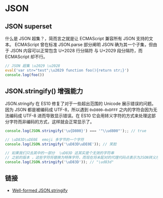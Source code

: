 # JSON

## JSON superset

什么是 JSON 超集？，简而言之就是让 ECMAScript 兼容所有 JSON 支持的文本。 ECMAScript 曾在标准 JSON.parse 部分阐明 JSON 确为其一个子集，但由于 JSON 内容可以正常包含 U+2028 行分隔符 与 U+2029 段分隔符，而 ECMAScript 却不行。

```js
// JSON 超集 \u2029 \u2028
eval('var str="test";\u2029 function foo(){return str;}')
console.log(foo())
```

## JSON.stringify() 增强能力

JSON.stringify 在 ES10 修复了对于一些超出范围的 Unicode 展示错误的问题。因为 JSON 都是被编码成 UTF-8，所以遇到 `0xD800–0xDFFF` 之内的字符会因为无法编码成 UTF-8 进而导致显示错误。在 ES10 它会用转义字符的方式来处理这部分字符而非编码的方式，这样就会正常显示了。

```js
console.log(JSON.stringify('\u{D800}') === '"\\ud800"');; // true

// \uD83D\uDE0E  emoji 多字节的一个字符
console.log(JSON.stringify('\uD83D\uDE0E')); // 笑脸

// 如果我们只去其中的一部分  \uD83D 这其实是个无效的字符串
// 之前的版本 ，这些字符将替换为特殊字符，而现在将未配对的代理代码点表示为JSON转义序列
console.log(JSON.stringify('\uD83D')); // "\ud83d"
```

## 链接

- [Well-formed JSON.stringify](http://2ality.com/2019/01/well-formed-stringify.html)
